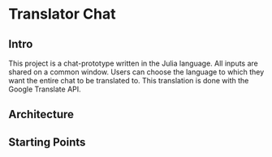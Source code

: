 # Translator Chat

## Intro

This project is a chat-prototype written in the Julia language. All inputs are shared on a common window.
Users can choose the language to which they want the entire chat to be translated to. This translation is done with the Google Translate API.

## Architecture


## Starting Points



